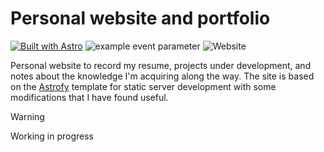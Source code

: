 # Personal website and portfolio

[![Built with Astro](https://astro.badg.es/v2/built-with-astro/tiny.svg)](https://astro.build) ![example event parameter](https://github.com/JHermosillaD/jhermosillad.github.io/actions/workflows/deploy.yml/badge.svg?event=push) ![Website](https://img.shields.io/website?url=https%3A%2F%2Fjhermosillad.github.io%2F) 

Personal website to record my resume, projects under development, and notes about the knowledge I'm acquiring along the way. The site is based on the [Astrofy](https://github.com/manuelernestog/astrofy) template for static server development with some modifications that I have found useful.

> [!WARNING]  
> Working in progress
